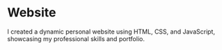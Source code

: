 # Website
I created a dynamic personal website using HTML, CSS, and JavaScript, showcasing my professional skills and portfolio.
